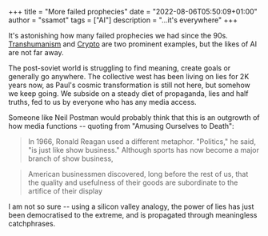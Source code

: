 +++
title = "More failed prophecies"
date = "2022-08-06T05:50:09+01:00"
author = "ssamot"
tags = ["AI"]
description = "...it's everywhere"
+++

It's astonishing how many failed prophecies we had since the 90s. [Transhumanism](https://gizmodo.com/what-happened-to-transhumanism-in-2022-life-extension-1849199492) and [Crypto](https://amirbolous.com/posts/crypto-frustrations/) are two prominent examples, but the likes of AI are not far away.

The post-soviet world is struggling to find meaning, create goals or generally go anywhere. The collective west has been living on lies for 2K years now, as Paul's cosmic transformation is still not here, but somehow we keep going. We subside on a steady diet of propaganda, lies and half truths, fed to us by everyone who has any media access.

Someone like Neil Postman would probably think that this is an outgrowth of how media functions -- quoting from "Amusing Ourselves to Death":

>  In 1966, Ronald Reagan used a different metaphor. "Politics," he said, "is just like show business." Although sports has now become a major branch of show business,

> American businessmen discovered, long before the rest of us, that the quality and usefulness of their goods are subordinate to the artifice of their display

I am not so sure -- using a silicon valley analogy, the power of lies has just been democratised to the extreme, and is propagated through meaningless catchphrases.
